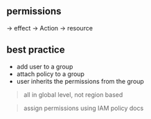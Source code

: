 ## permissions

-> effect
-> Action
-> resource

## best practice
* add user to a group
* attach policy to a group
* user inherits the permissions from the group
  
> all in global level, not region based

> assign permissions using IAM policy docs